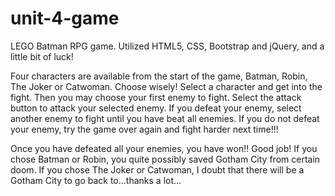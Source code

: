 # unit-4-game

LEGO Batman RPG game. Utilized HTML5, CSS, Bootstrap and jQuery, and a little bit of luck!

Four characters are available from the start of the game, Batman, Robin, The Joker or Catwoman.  Choose wisely! Select a character and get into the fight.  Then you may choose your first enemy to fight.  Select the attack button to attack your selected enemy.  If you defeat your enemy, select another enemy to fight until you have beat all enemies.  If you do not defeat your enemy, try the game over again and fight harder next time!!!

Once you have defeated all your enemies, you have won!!  Good job!  If you chose Batman or Robin, you quite possibly saved Gotham City from certain doom.  If you chose The Joker or Catwoman, I doubt that there will be a Gotham City to go back to...thanks a lot...
